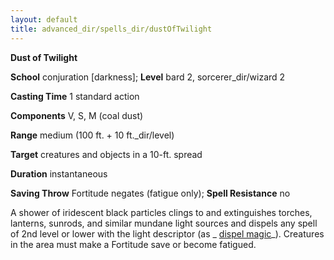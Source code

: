 ```yaml
---
layout: default
title: advanced_dir/spells_dir/dustOfTwilight
---
```

 **Dust of Twilight**

**School** conjuration [darkness]; **Level** bard 2, sorcerer_dir/wizard 2

**Casting Time** 1 standard action

**Components** V, S, M (coal dust)

**Range** medium (100 ft. + 10 ft._dir/level)

**Target** creatures and objects in a 10-ft. spread

**Duration** instantaneous

**Saving Throw** Fortitude negates (fatigue only); **Spell Resistance** no

A shower of iridescent black particles clings to and extinguishes torches, lanterns, sunrods, and similar mundane light sources and dispels any spell of 2nd level or lower with the light descriptor (as _ [dispel magic](../../spells_dir/dispelMagic#_dispel-magic)_). Creatures in the area must make a Fortitude save or become fatigued.

